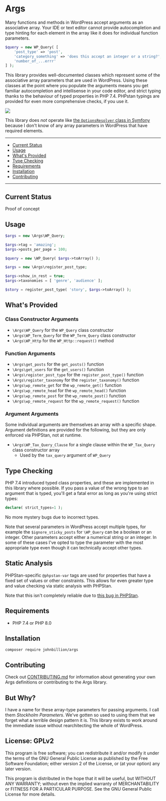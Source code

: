 # Args

Many functions and methods in WordPress accept arguments as an associative array. Your IDE or text editor cannot provide autocompletion and type hinting for each element in the array like it does for individual function parameters.

```php
$query = new WP_Query( [
	'post_type' => 'post',
	'category_something' => 'does this accept an integer or a string?',
	'number_of_...errr'
] );
```

This library provides well-documented classes which represent some of the associative array parameters that are used in WordPress. Using these classes at the point where you populate the arguments means you get familiar autocompletion and intellisense in your code editor, and strict typing thanks to the behaviour of typed properties in PHP 7.4. PHPstan typings are provided for even more comprehensive checks, if you use it.

![](assets/screenshot.png)

This library does _not_ operate like [the `OptionsResolver` class in Symfony](https://symfony.com/doc/current/components/options_resolver.html) because I don't know of any array parameters in WordPress that have required elements.

---

* [Current Status](#current-status)
* [Usage](#usage)
* [What's Provided](#whats-provided)
* [Type Checking](#type-checking)
* [Requirements](#requirements)
* [Installation](#installation)
* [Contributing](#contributing)

---

## Current Status

Proof of concept

## Usage

```php
$args = new \Args\WP_Query;

$args->tag = 'amazing';
$args->posts_per_page = 100;

$query = new \WP_Query( $args->toArray() );
```

```php
$args = new \Args\register_post_type;

$args->show_in_rest = true;
$args->taxonomies = [ 'genre', 'audience' ];

$story = register_post_type( 'story', $args->toArray() );
```

## What's Provided

### Class Constructor Arguments

* `\Args\WP_Query` for the `WP_Query` class constructor
* `\Args\WP_Term_Query` for the `WP_Term_Query` class constructor
* `\Args\WP_Http` for the `WP_Http::request()` method

### Function Arguments

* `\Args\get_posts` for the `get_posts()` function
* `\Args\get_users` for the `get_users()` function
* `\Args\register_post_type` for the `register_post_type()` function
* `\Args\register_taxonomy` for the `register_taxonomy()` function
* `\Args\wp_remote_get` for the `wp_remote_get()` function
* `\Args\wp_remote_head` for the `wp_remote_head()` function
* `\Args\wp_remote_post` for the `wp_remote_post()` function
* `\Args\wp_remote_request` for the `wp_remote_request()` function

### Argument Arguments

Some individual arguments are themselves an array with a specific shape. Argument definitions are provided for the following, but they are only enforced via PHPStan, not at runtime.

* `\Args\WP_Tax_Query_Clause` for a single clause within the `WP_Tax_Query` class constructor array
  - Used by the `tax_query` argument of `WP_Query`

## Type Checking

PHP 7.4 introduced typed class properties, and these are implemented in this library where possible. If you pass a value of the wrong type to an argument that is typed, you'll get a fatal error as long as you're using strict types:

```php
declare( strict_types=1 );
```

No more mystery bugs due to incorrect types.

Note that several parameters in WordPress accept multiple types, for example the `$ignore_sticky_posts` for `\WP_Query` can be a boolean or an integer. Other parameters accept either a numerical string or an integer. In some of these cases I've opted to type the parameter with the most appropriate type even though it can technically accept other types.

## Static Analysis

PHPStan-specific `@phpstan-var` tags are used for properties that have a fixed set of values or other constraints. This allows for even greater type and value checking via static analysis with PHPStan.

Note that this isn't completely reliable due to [this bug in PHPStan](https://github.com/phpstan/phpstan/issues/3555).

## Requirements

* PHP 7.4 or PHP 8.0

## Installation

```
composer require johnbillion/args
```

## Contributing

Check out [CONTRIBUTING.md](CONTRIBUTING.md) for information about generating your own Args definitions or contributing to the Args library.

## But Why?

I have a name for these array-type parameters for passing arguments. I call them *Stockholm Parameters*. We've gotten so used to using them that we forget what a terrible design pattern it is. This library exists to work around the immediate issue without rearchitecting the whole of WordPress.

## License: GPLv2

This program is free software; you can redistribute it and/or modify
it under the terms of the GNU General Public License as published by
the Free Software Foundation; either version 2 of the License, or
(at your option) any later version.

This program is distributed in the hope that it will be useful,
but WITHOUT ANY WARRANTY; without even the implied warranty of
MERCHANTABILITY or FITNESS FOR A PARTICULAR PURPOSE.  See the
GNU General Public License for more details.
